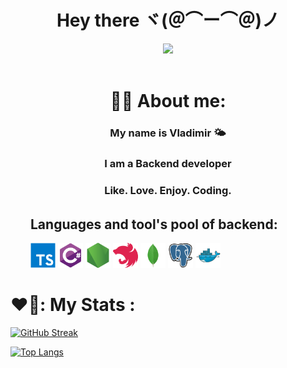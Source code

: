 

<header align="center">
    <h1>Hey there ヾ(＠⌒ー⌒＠)ノ</h1>
    <img src="https://media.giphy.com/media/iIqmM5tTjmpOB9mpbn/giphy.gif">
</header>



<div align="center">
    <h1>🧑‍💻 About me:</h1>
    <h3>My name is Vladimir 🌤️</h3>
    <h3>I am a Backend developer</h3>
    <h3>Like. Love. Enjoy. Coding.</h3>
</div>

<div style="margin: 2rem">
    <h2>Languages and tool's pool of backend:</h2>
<img src="https://raw.githubusercontent.com/devicons/devicon/1119b9f84c0290e0f0b38982099a2bd027a48bf1/icons/typescript/typescript-original.svg" width="40">
<img src="https://raw.githubusercontent.com/devicons/devicon/1119b9f84c0290e0f0b38982099a2bd027a48bf1/icons/csharp/csharp-original.svg" width="40">
<img src="https://raw.githubusercontent.com/devicons/devicon/1119b9f84c0290e0f0b38982099a2bd027a48bf1/icons/nodejs/nodejs-original.svg" width="40">
<img src="https://raw.githubusercontent.com/devicons/devicon/1119b9f84c0290e0f0b38982099a2bd027a48bf1/icons/nestjs/nestjs-plain.svg" width="40">
<img src="https://raw.githubusercontent.com/devicons/devicon/1119b9f84c0290e0f0b38982099a2bd027a48bf1/icons/mongodb/mongodb-original.svg" width="40">
<img src="https://raw.githubusercontent.com/devicons/devicon/1119b9f84c0290e0f0b38982099a2bd027a48bf1/icons/postgresql/postgresql-original.svg" width="40">
<img src="https://raw.githubusercontent.com/devicons/devicon/1119b9f84c0290e0f0b38982099a2bd027a48bf1/icons/docker/docker-original.svg" width="40">
</div>

<h1>❤️‍🔥: My Stats :</h1>

[![GitHub Streak](http://github-readme-streak-stats.herokuapp.com?user=perezvonish&theme=holi-theme&hide_border=true&date_format=j%20M%5B%20Y%5D)](https://git.io/streak-stats)


[![Top Langs](https://github-readme-stats.vercel.app/api/top-langs/?username=perezvonish)](https://github.com/anuraghazra/github-readme-stats)
